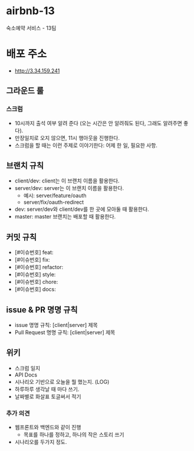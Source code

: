 # airbnb-13
숙소예약 서비스 - 13팀

# 배포 주소
- http://3.34.159.241

## 그라운드 룰

### 스크럼

- 10시까지 출석 여부 알려 준다 (오는 시간은 안 알려줘도 된다, 그래도 알려주면 좋다).
- 만장일치로 오지 않으면, 11시 행아웃을 진행한다.
- 스크럼을 할 때는 이런 주제로 이야기한다: 어제 한 일, 필요한 사항.

## 브랜치 규칙

- client/dev: client는 이 브랜치 이름을 활용한다.
- server/dev: server는 이 브랜치 이름을 활용한다.
  - 예시: server/feature/oauth
  - server/fix/oauth-redirect
- dev: server/dev와  client/dev를 한 곳에 모아둘 때 활용한다.
- master: master 브랜치는 배포할 때 활용한다.

## 커밋 규칙

- [#이슈번호] feat:
- [#이슈번호] fix:
- [#이슈번호] refactor:
- [#이슈번호] style:
- [#이슈번호] chore:
- [#이슈번호] docs:


## issue & PR 명명 규칙

- issue 명명 규칙: [client|server] 제목
- Pull Request 명명 규칙: [client|server] 제목



## 위키

- 스크럼 일지
- API Docs
- 시나리오 기반으로 오늘을 뭘 했는지. (LOG)
- 하루하루 생각날 때 마다 쓰기.
- 날짜별로 화살표 토글써서 적기


### 추가 의견

- 웹프론트와 백엔드와 같이 진행
  - 목표를 하나를 정하고, 하나의 작은 스토리 쓰기
- 시나리오를 두가지 정도.
